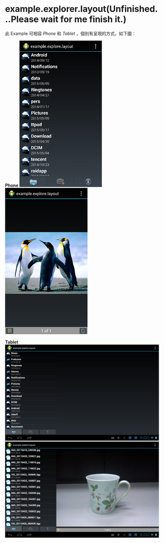 example.explorer.layout(Unfinished...Please wait for me finish it.)
=======================
此 Example 可相容 *Phone* 和 *Tablet* ，個別有呈現的方式，如下圖：

**Phone**
![](https://github.com/BDLin/example.explorer.layout/raw/master/phone_demo1.png "Phone Demo1") ![](https://github.com/BDLin/example.explorer.layout/raw/master/phone_demo2.png "Phone Demo2")

**Tablet**
![](https://github.com/BDLin/example.explorer.layout/raw/master/tablet_demo1.png "tablet Demo1")
![](https://github.com/BDLin/example.explorer.layout/raw/master/tablet_demo2.png "tablet Demo1")
